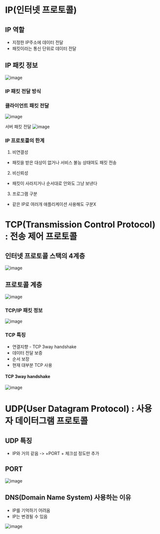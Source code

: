 # IP(인터넷 프로토콜)

## IP 역할
- 지정한 IP주소에 데이터 전달
- 패킷이라는 통신 단위로 데이터 전달

## IP 패킷 정보
![image](https://user-images.githubusercontent.com/59104703/167140116-b6688151-0d7c-4902-8887-2aec735e3a77.png)

### IP 패킷 전달 방식

### 클라이언트 패킷 전달
![image](https://user-images.githubusercontent.com/59104703/167140273-d457f9ba-c46c-4696-b09b-c86a656419a7.png)

서버 패킷 전달
![image](https://user-images.githubusercontent.com/59104703/167140290-638a8265-ab12-4fb1-a46d-c25c2de0a69b.png)

### IP 프로토콜의 한계
1. 비연결성
  - 패킷을 받은 대상이 없거나 서비스 불능 상태여도 패킷 전송

2. 비신뢰성
  - 패킷이 사라지거나 순서대로 안와도 그냥 보낸다

3. 프로그램 구분
  - 같은 IP로 여러개 애플리케이션 사용해도 구분X


# TCP(Transmission Control Protocol) :  전송 제어 프로토콜

## 인터넷 프로토콜 스택의 4계층
![image](https://user-images.githubusercontent.com/59104703/167140710-8a7348df-0728-4047-80cb-18b91906f102.png)

## 프로토콜 계층
![image](https://user-images.githubusercontent.com/59104703/167140777-56cd4363-235b-4f7d-bd24-b207c675eaaa.png)

### TCP/IP 패킷 정보
![image](https://user-images.githubusercontent.com/59104703/167140854-d2c719d4-a8f9-48bc-9424-1b5321a07415.png)

### TCP 특징
- 연결지향 - TCP 3way handshake
- 데이터 전달 보증
- 순서 보장
- 현재 대부분 TCP 사용

#### TCP 3way handshake
![image](https://user-images.githubusercontent.com/59104703/167141107-f1e48e93-9f6d-4477-b31e-5c35a4e0597c.png)

# UDP(User Datagram Protocol) : 사용자 데이터그램 프로토콜

## UDP 특징
- IP와 거의 같음 ->  +PORT + 체크섬 정도만 추가

## PORT
![image](https://user-images.githubusercontent.com/59104703/167141395-0cba843f-967e-4201-adae-8abd44f1097f.png)

## DNS(Domain Name System) 사용하는 이유
- IP를 기억하기 어려움
- IP는 변경될 수 있음

![image](https://user-images.githubusercontent.com/59104703/167141800-b7c343b5-5ab1-4734-99fd-3c81f8d7a4f1.png)


